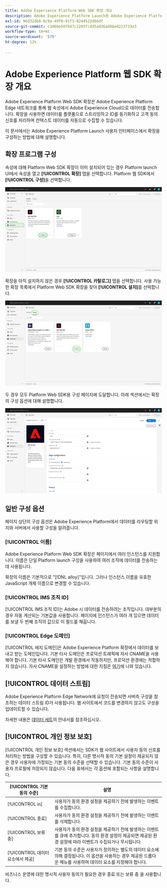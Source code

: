 ```yaml
---
title: Adobe Experience Platform Web SDK 확장 개요
description: Adobe Experience Platform Launch용 Adobe Experience Platform 웹 SDK 확장에 대해 알아보기
exl-id: 96d32db8-0c9a-49f0-91f3-0244522d66df
source-git-commit: c3d66e50f647c2203fcdd5ad36ad86ed223733e3
workflow-type: tm+mt
source-wordcount: '579'
ht-degree: 12%

---
```


# Adobe Experience Platform 웹 SDK 확장 개요

Adobe Experience Platform Web SDK 확장은 Adobe Experience Platform Edge 네트워크를 통해 웹 속성에서 Adobe Experience Cloud으로 데이터를 전송합니다. 확장을 사용하면 데이터를 플랫폼으로 스트리밍하고 ID를 동기화하고 고객 동의 신호를 처리하며 컨텍스트 데이터를 자동으로 수집할 수 있습니다.

이 문서에서는 Adobe Experience Platform Launch 사용자 인터페이스에서 확장을 구성하는 방법에 대해 설명합니다.

## 확장 프로그램 구성

속성에 대해 Platform Web SDK 확장이 이미 설치되어 있는 경우 Platform launch UI에서 속성을 열고 **[!UICONTROL 확장]** 탭을 선택합니다. Platform 웹 SDK에서 **[!UICONTROL 구성]**&#x200B;을 선택합니다.

![](../images/extension/overview/configure.png)

확장을 아직 설치하지 않은 경우 **[!UICONTROL 카탈로그]** 탭을 선택합니다. 사용 가능한 확장 목록에서 Platform Web SDK 확장을 찾아 **[!UICONTROL 설치]**&#x200B;를 선택합니다.

![](../images/extension/overview/install.png)

두 경우 모두 Platform Web SDK용 구성 페이지에 도달합니다. 아래 섹션에서는 확장의 구성 옵션에 대해 설명합니다.

![](../images/extension/overview/config-screen.png)

## 일반 구성 옵션

페이지 상단의 구성 옵션은 Adobe Experience Platform에서 데이터를 라우팅할 위치와 서버에서 사용할 구성을 알려줍니다.

### [!UICONTROL 이름]

Adobe Experience Platform Web SDK 확장은 페이지에서 여러 인스턴스를 지원합니다. 이름은 단일 Platform launch 구성을 사용하여 여러 조직에 데이터를 전송하는 데 사용됩니다.

확장의 이름은 기본적으로 &quot;[!DNL alloy]&quot;입니다. 그러나 인스턴스 이름을 유효한 JavaScript 개체 이름으로 변경할 수 있습니다.

### **[!UICONTROL IMS 조직 ID]**

[!UICONTROL IMS 조직 ID]는 Adobe 시 데이터를 전송하려는 조직입니다. 대부분의 경우 자동 계산되는 기본값을 사용합니다. 페이지에 인스턴스가 여러 개 있으면 데이터를 보낼 두 번째 조직의 값으로 이 필드를 채웁니다.

### **[!UICONTROL Edge 도메인]**

[!UICONTROL 에지 도메인]은 Adobe Experience Platform 확장에서 데이터를 보내고 받는 도메인입니다. 기본 타사 도메인은 프로덕션 트래픽에 자사 CNAME을 사용해야 합니다. 기본 타사 도메인은 개발 환경에서 작동하지만, 프로덕션 환경에는 적합하지 않습니다. 자사 CNAME을 설정하는 방법에 대한 지침은 [여기](https://experienceleague.adobe.com/docs/core-services/interface/ec-cookies/cookies-first-party.html?lang=ko-KR)에 나와 있습니다.

## [!UICONTROL 데이터 스트림]

Adobe Experience Platform Edge Network에 요청이 전송되면 서버측 구성을 참조하는 데이터 스트림 ID가 사용됩니다. 웹 사이트에서 코드를 변경하지 않고도 구성을 업데이트할 수 있습니다.

자세한 내용은 [데이터 세트](../fundamentals/datastreams.md)의 안내서를 참조하십시오.


## [!UICONTROL 개인 정보 보호]

[!UICONTROL 개인 정보 보호] 섹션에서는 SDK가 웹 사이트에서 사용자 동의 신호를 처리하는 방법을 구성할 수 있습니다. 특히, 다른 명시적 동의 기본 설정이 제공되지 않은 경우 사용자에 가정되는 기본 동의 수준을 선택할 수 있습니다. 기본 동의 수준이 사용자 프로필에 저장되지 않습니다. 다음 표에서는 각 옵션에 포함되는 사항을 설명합니다.

| [!UICONTROL 기본 동의 수준] | 설명 |
| --- | --- |
| [!UICONTROL in] | 사용자가 동의 환경 설정을 제공하기 전에 발생하는 이벤트를 수집합니다. |
| [!UICONTROL 종료] | 사용자가 동의 환경 설정을 제공하기 전에 발생하는 이벤트를 삭제합니다. |
| [!UICONTROL 보류 중] | 사용자가 동의 환경 설정을 제공하기 전에 발생하는 이벤트를 큐에 추가합니다. 동의 환경 설정이 제공되면 제공된 환경 설정에 따라 이벤트가 수집되거나 무시됩니다. |
| [!UICONTROL 데이터 요소에서 제공] | 기본 동의 수준은 사용자가 정의하는 별도의 데이터 요소에 의해 결정됩니다. 이 옵션을 사용하는 경우 제공된 드롭다운 메뉴를 사용하여 데이터 요소를 지정해야 합니다. |

비즈니스 운영에 대한 명시적 사용자 동의가 필요한 경우 종료 또는 보류 중 을 사용합니다.
